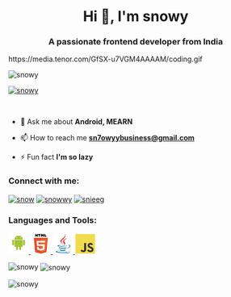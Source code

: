 <h1 align="center">Hi 👋, I'm snowy</h1>
<h3 align="center">A passionate frontend developer from India</h3>
https://media.tenor.com/GfSX-u7VGM4AAAAM/coding.gif

<p align="left"> <img src="https://komarev.com/ghpvc/?username=snowy&label=Profile%20views&color=0e75b6&style=flat" alt="snowy" /> </p>

<p align="left"> <a href="https://github.com/ryo-ma/github-profile-trophy"><img src="https://github-profile-trophy.vercel.app/?username=snowy" alt="snowy" /></a> </p>

<p align="left"> <a href="https://twitter.com/" target="blank"><img src="https://img.shields.io/twitter/follow/?logo=twitter&style=for-the-badge" alt="" /></a> </p>

- 💬 Ask me about **Android, MEARN**

- 📫 How to reach me **sn7owyybusiness@gmail.com**

- ⚡ Fun fact **I'm so lazy**

<h3 align="left">Connect with me:</h3>
<p align="left">
<a href="https://www.youtube.com/c/snow" target="blank"><img align="center" src="https://raw.githubusercontent.com/rahuldkjain/github-profile-readme-generator/master/src/images/icons/Social/youtube.svg" alt="snow" height="30" width="40" /></a>
<a href="https://www.leetcode.com/snowwy" target="blank"><img align="center" src="https://raw.githubusercontent.com/rahuldkjain/github-profile-readme-generator/master/src/images/icons/Social/leet-code.svg" alt="snowwy" height="30" width="40" /></a>
<a href="https://discord.gg/snieeg" target="blank"><img align="center" src="https://raw.githubusercontent.com/rahuldkjain/github-profile-readme-generator/master/src/images/icons/Social/discord.svg" alt="snieeg" height="30" width="40" /></a>
</p>

<h3 align="left">Languages and Tools:</h3>
<p align="left"> <a href="https://developer.android.com" target="_blank" rel="noreferrer"> <img src="https://raw.githubusercontent.com/devicons/devicon/master/icons/android/android-original-wordmark.svg" alt="android" width="40" height="40"/> </a> <a href="https://www.w3.org/html/" target="_blank" rel="noreferrer"> <img src="https://raw.githubusercontent.com/devicons/devicon/master/icons/html5/html5-original-wordmark.svg" alt="html5" width="40" height="40"/> </a> <a href="https://www.java.com" target="_blank" rel="noreferrer"> <img src="https://raw.githubusercontent.com/devicons/devicon/master/icons/java/java-original.svg" alt="java" width="40" height="40"/> </a> <a href="https://developer.mozilla.org/en-US/docs/Web/JavaScript" target="_blank" rel="noreferrer"> <img src="https://raw.githubusercontent.com/devicons/devicon/master/icons/javascript/javascript-original.svg" alt="javascript" width="40" height="40"/> </a> </p>

<p><img align="left" src="https://github-readme-stats.vercel.app/api/top-langs?username=snowy&show_icons=true&locale=en&layout=compact" alt="snowy" /></p>

<p>&nbsp;<img align="center" src="https://github-readme-stats.vercel.app/api?username=snowy&show_icons=true&locale=en" alt="snowy" /></p>

<p><img align="center" src="https://github-readme-streak-stats.herokuapp.com/?user=snowy&" alt="snowy" /></p>

